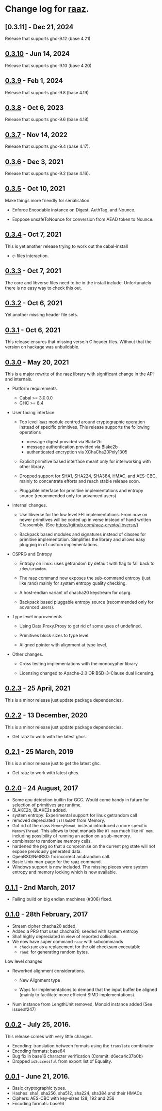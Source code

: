 # Change log for [raaz].

## [0.3.11] - Dec 21, 2024

Release that supports ghc-9.12 (base 4.21)

## [0.3.10] - Jun 14, 2024

Release that supports ghc-9.10 (base 4.20)

## [0.3.9] - Feb 1, 2024

Release that supports ghc-9.8 (base 4.19)

## [0.3.8] - Oct 6, 2023

Release that supports ghc-9.6 (base 4.18)

## [0.3.7] - Nov 14, 2022

Release that supports ghc-9.4 (base 4.17).

## [0.3.6] - Dec 3, 2021

Release that supports ghc-9.2 (base 4.16).

## [0.3.5] - Oct 10, 2021

Make things more friendly for serialisation.

- Enforce Encodable instance on Digest, AuthTag, and Nounce.

- Exppose unsafeToNounce for conversion from AEAD token to Nounce.


## [0.3.4] - Oct 7, 2021

This is yet another release trying to work out the cabal-install
+ c-files interaction.

## [0.3.3] - Oct 7, 2021

The core and libverse files need to be in the install include.
Unfortunately there is no easy way to check this out.

## [0.3.2] - Oct 6, 2021

Yet another missing header file sets.

## [0.3.1] - Oct 6, 2021

This release ensures that missing verse.h C header files. Without that
the version on hackage was unbuildable.


## [0.3.0] - May 20, 2021

  This is a major rewrite of the raaz library with significant change in the
  API and internals.

* Platform requirements

  - Cabal >= 3.0.0.0
  - GHC   >= 8.4

* User facing interface

  - Top level `Raaz` module centred around cryptographic operation
    instead of specific primitives. This release supports the
    following operations

	- message digest provided via Blake2b
	- message authentication provided via Blake2b
	- authenticated encryption via XChaCha20Poly1305

  - Explicit primitive based interface meant only for interworking
    with other library.

  - Dropped support for SHA1, SHA224, SHA384, HMAC, and AES-CBC,
	mainly to concentrate efforts and reach stable release soon.

  - Pluggable interface for primitive implementations and entropy
    source (recommended only for advanced users)

* Internal changes.

  - Use libverse for the low level FFI implementations. From now on
    newer primitives will be coded up in verse instead of hand written
    C/assembly. (See <https://github.com/raaz-crypto/libverse/>)

  - Backpack based modules and signatures instead of classes for
    primitive implementation. Simplifies the library and allows easy
    plugging in of custom implementations.

* CSPRG and Entropy

  - Entropy on linux: uses getrandom by default with flag to fall back
	to `/dev/urandom`.

  - The raaz command now exposes the sub-command entropy (just like
	rand) mainly for system entropy quality checking.

  - A host-endian variant of chacha20 keystream for csprg.

  - Backpack based pluggable entropy source (recommended only for
	advanced users).

* Type level improvements.

  - Using Data.Proxy.Proxy to get rid of some uses of undefined.

  - Primitives block sizes to type level.

  - Aligned pointer with alignment at type level.

* Other changes.

  - Cross testing implementations with the monocypher library

  - Licensing changed to Apache-2.0 OR BSD-3-Clause dual licensing.

## [0.2.3] - 25 April, 2021

This is a minor release just update package dependencies.


## [0.2.2] - 13 December, 2020

This is a minor release just update package dependencies.

* Get raaz to work with the latest ghcs.

## [0.2.1] - 25 March, 2019

This is a minor release just to get the latest ghc.

* Get raaz to work with latest ghcs.

## [0.2.0] - 24 August, 2017

* Some cpu detection builtin for GCC. Would come handy in future for
  selection of primitives are runtime.
* BLAKE2b, BLAKE2s added.
* system entropy: Experimental support for linux getrandom call
* removed depreciated `liftSubMT` from Memory.
* Got rid of the class `MemoryMonad`, instead introduced a more specific
  `MemoryThread`. This allows to treat monads like `RT mem` much like
  `MT mem`, including possibility of running an action on a sub-memory.
* combinator to randomise memory cells.
* hardened the prg so that a compromise on the current prg state will
  not expose previously generated data.
* OpenBSD/NetBSD: fix incorrect arc4random call.
* Basic Unix man-page for the raaz command.
* Windows support is now included. The missing pieces were system
  entropy and memory locking which is now available.

## [0.1.1] - 2nd  March, 2017

* Failing build on big endian machines (#306) fixed.

## [0.1.0] - 28th February, 2017

* Stream cipher chacha20 added.
* Added a PRG that uses chacha20, seeded with system entropy
* Sha1 highly depreciated in view of reported collision.
* We now have super command `raaz` with subcommands
  - `checksum`: as a replacement for the old checksum executable
  - `rand`: for generating random bytes.

Low level changes

* Reworked alignment considerations.

  - New Alignment type

  - Ways for implementations to demand that the input buffer be aligned
	(mainly to facilitate more efficient SIMD implementations).


* Num instance from LengthUnit removed, Monoid instance added (See
  issue:#247)


## [0.0.2] - July 25, 2016.

This release comes with very little changes.

* Encoding: translation between formats using the `translate`
  combinator
* Encoding formats: base64
* Bug fix in base16 character verification (Commit: d6eca4c37b0b)
* Dropped `isSuccessful` from export list of Equality.

## [0.0.1] - June 21, 2016.

* Basic cryptographic types.
* Hashes: sha1, sha256, sha512, sha224, sha384 and their HMACs
* Ciphers: AES-CBC with key-sizes 128, 192 and 256
* Encoding formats: base16

[0.0.1]: <http://github.com/raaz-crypto/raaz/releases/tag/v0.0.1>
[0.0.2]: <http://github.com/raaz-crypto/raaz/releases/tag/v0.0.2>
[0.1.0]: <http://github.com/raaz-crypto/raaz/releases/tag/v0.1.0>
[0.1.1]: <http://github.com/raaz-crypto/raaz/releases/tag/v0.1.1>
[0.2.0]: <http://github.com/raaz-crypto/raaz/releases/tag/v0.2.0>
[0.2.1]: <http://github.com/raaz-crypto/raaz/releases/tag/v0.2.1>
[0.2.2]: <http://github.com/raaz-crypto/raaz/releases/tag/v0.2.2>
[0.2.3]: <http://github.com/raaz-crypto/raaz/releases/tag/v0.2.3>
[0.3.0]: <http://github.com/raaz-crypto/raaz/releases/tag/v0.3.0>
[0.3.1]: <http://github.com/raaz-crypto/raaz/releases/tag/v0.3.1>
[0.3.2]: <http://github.com/raaz-crypto/raaz/releases/tag/v0.3.2>
[0.3.3]: <http://github.com/raaz-crypto/raaz/releases/tag/v0.3.3>
[0.3.4]: <http://github.com/raaz-crypto/raaz/releases/tag/v0.3.4>
[0.3.5]: <http://github.com/raaz-crypto/raaz/releases/tag/v0.3.5>
[0.3.6]: <http://github.com/raaz-crypto/raaz/releases/tag/v0.3.6>
[0.3.7]: <http://github.com/raaz-crypto/raaz/releases/tag/v0.3.7>
[0.3.8]: <http://github.com/raaz-crypto/raaz/releases/tag/v0.3.8>
[0.3.9]: <http://github.com/raaz-crypto/raaz/releases/tag/v0.3.9>
[0.3.10]: <http://github.com/raaz-crypto/raaz/releases/tag/v0.3.10>
[raaz]:  <http://github.com/raaz-crypto/raaz/>

